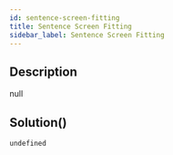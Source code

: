 ```yaml
---
id: sentence-screen-fitting
title: Sentence Screen Fitting
sidebar_label: Sentence Screen Fitting
---
```

## Description
<div class="description">
null
</div>

## Solution()
```
undefined
```